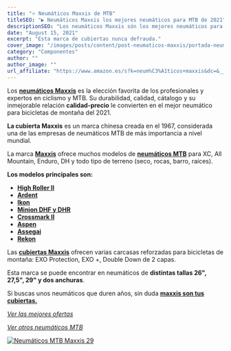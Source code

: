 ```yaml
---
title: "⭐ Neumáticos Maxxis de MTB"
titleSEO: "▶ Neumáticos Maxxis los mejores neumáticos para MTB de 2021"
descriptionSEO: "Los neumáticos Maxxis són los mejores neumáticos para tu bicicleta de montaña🥇. En este artículo encontrarás las mejores ofertas. ¡Entra y cómpralos!"
date: "August 15, 2021"
excerpt: "Esta marca de cubiertas nunca defrauda."
cover_image: "/images/posts/content/post-neumaticos-maxxis/portada-neumaticos-maxxis.jpg"
category: "Componentes"
author: ""
author_image: ""
url_affiliate: "https://www.amazon.es/s?k=neum%C3%A1ticos+maxxis&dc=&__mk_es_ES=%C3%85M%C3%85%C5%BD%C3%95%C3%91&linkCode=ll2&tag=devser-21&linkId=b96eb18a3a96c6ca997130ecadea6449&language=es_ES&ref_=as_li_ss_tl"
---
```


Los [**neumáticos Maxxis**](https://www.amazon.es/s?k=neum%C3%A1ticos+maxxis&dc=&__mk_es_ES=%C3%85M%C3%85%C5%BD%C3%95%C3%91&linkCode=ll2&tag=devser-21&linkId=b96eb18a3a96c6ca997130ecadea6449&language=es_ES&ref_=as_li_ss_tl) es la elección favorita de los profesionales y expertos en ciclismo y MTB. Su durabilidad, calidad, cátalogo y su inmejorable relación **calidad-precio** le convierten en el mejor neumático para bicicletas de montaña del 2021.

**La cubierta Maxxis** es un marca chinesa creada en el 1967, considerada una de las empresas de neumáticos MTB de más importancia a nivel mundial.

La marca [**Maxxis**](https://www.amazon.es/s?k=neum%C3%A1ticos+maxxis&dc=&__mk_es_ES=%C3%85M%C3%85%C5%BD%C3%95%C3%91&linkCode=ll2&tag=devser-21&linkId=b96eb18a3a96c6ca997130ecadea6449&language=es_ES&ref_=as_li_ss_tl) ofrece muchos modelos de [**neumáticos MTB**](https://www.amazon.es/s?k=neum%C3%A1ticos+maxxis&dc=&__mk_es_ES=%C3%85M%C3%85%C5%BD%C3%95%C3%91&linkCode=ll2&tag=devser-21&linkId=b96eb18a3a96c6ca997130ecadea6449&language=es_ES&ref_=as_li_ss_tl) para XC, All Mountain, Enduro, DH y todo tipo de terreno (seco, rocas, barro, raíces). 

**Los modelos principales son:** 
- [**High Roller II**](https://www.amazon.es/s?k=maxxis+high+roller+ii&__mk_es_ES=%C3%85M%C3%85%C5%BD%C3%95%C3%91&crid=WBM40H4BJHN&sprefix=High+Roller+II%2Caps%2C183&linkCode=ll2&tag=devser-21&linkId=2503378f1579140e7645a03baa4e2f72&language=es_ES&ref_=as_li_ss_tl)
- [**Ardent**](https://www.amazon.es/s?k=maxxis+Ardent&__mk_es_ES=%C3%85M%C3%85%C5%BD%C3%95%C3%91&linkCode=ll2&tag=devser-21&linkId=be7c38fbc82ce6ce51d0befdb4eb79b2&language=es_ES&ref_=as_li_ss_tl)
- [**Ikon**](https://www.amazon.es/s?k=maxxis+Ikon&__mk_es_ES=%C3%85M%C3%85%C5%BD%C3%95%C3%91&linkCode=ll2&tag=devser-21&linkId=4f816423fa433af99d38612c3068080d&language=es_ES&ref_=as_li_ss_tl)
- [**Minion DHF y DHR**](https://www.amazon.es/s?k=maxxis+Minion+DHF+y+DHR&__mk_es_ES=%C3%85M%C3%85%C5%BD%C3%95%C3%91&linkCode=ll2&tag=devser-21&linkId=e8c21ae1aaf26ec4a8b0a9505fdedb96&language=es_ES&ref_=as_li_ss_tl)
- [**Crossmark II**](https://www.amazon.es/s?k=maxxis+Crossmark+II&__mk_es_ES=%C3%85M%C3%85%C5%BD%C3%95%C3%91&linkCode=ll2&tag=devser-21&linkId=1022511fe022cff6ce72918c79126ba4&language=es_ES&ref_=as_li_ss_tl)
- [**Aspen**](https://www.amazon.es/s?k=maxxis+Aspen&__mk_es_ES=%C3%85M%C3%85%C5%BD%C3%95%C3%91&linkCode=ll2&tag=devser-21&linkId=6d8ba48480b2fb7efe1e485ce4c9e2b2&language=es_ES&ref_=as_li_ss_tl)
- [**Assegai**](https://www.amazon.es/s?k=maxxis+Assegai&__mk_es_ES=%C3%85M%C3%85%C5%BD%C3%95%C3%91&linkCode=ll2&tag=devser-21&linkId=9a8422e0a2f928282ce0c36ed4875497&language=es_ES&ref_=as_li_ss_tl)
- [**Rekon**](https://www.amazon.es/s?k=maxxis+Rekon&__mk_es_ES=%C3%85M%C3%85%C5%BD%C3%95%C3%91&linkCode=ll2&tag=devser-21&linkId=0523a4e15b3fbdc61ba95c67c6763977&language=es_ES&ref_=as_li_ss_tl)

Las [**cubiertas Maxxis**](https://www.amazon.es/s?k=neum%C3%A1ticos+maxxis&dc=&__mk_es_ES=%C3%85M%C3%85%C5%BD%C3%95%C3%91&linkCode=ll2&tag=devser-21&linkId=b96eb18a3a96c6ca997130ecadea6449&language=es_ES&ref_=as_li_ss_tl) ofrecen varias carcasas reforzadas para bicicletas de montaña: EXO Protection, EXO +, Double Down de 2 capas.

Esta marca se puede encontrar en neumáticos de **distintas tallas 26", 27,5", 29" y dos anchuras**.

Si buscas unos neumáticos que duren años, sin duda [**maxxis son tus cubiertas.**](https://www.amazon.es/s?k=neum%C3%A1ticos+maxxis&dc=&__mk_es_ES=%C3%85M%C3%85%C5%BD%C3%95%C3%91&linkCode=ll2&tag=devser-21&linkId=b96eb18a3a96c6ca997130ecadea6449&language=es_ES&ref_=as_li_ss_tl) 

*[Ver las mejores ofertas](https://www.amazon.es/s?k=neum%C3%A1ticos+maxxis&dc=&__mk_es_ES=%C3%85M%C3%85%C5%BD%C3%95%C3%91&linkCode=ll2&tag=devser-21&linkId=0f65d78bf0844a7f78d051a97f1f4b6c&language=es_ES&ref_=as_li_ss_tl)*

*[Ver otros neumáticos MTB](https://www.amazon.es/s?k=neum%C3%A1ticos+mtb&__mk_es_ES=%C3%85M%C3%85%C5%BD%C3%95%C3%91&linkCode=ll2&tag=devser-21&linkId=057abb81d6f76add1d715c63da52d0c6&language=es_ES&ref_=as_li_ss_tl)*

[![Neumáticos MTB Maxxis 29](/images/posts/content/post-neumaticos-maxxis/neumaticos-maxxis.jpg)](https://www.amazon.es/s?k=neum%C3%A1ticos+maxxis&dc=&__mk_es_ES=%C3%85M%C3%85%C5%BD%C3%95%C3%91&linkCode=ll2&tag=devser-21&linkId=0f65d78bf0844a7f78d051a97f1f4b6c&language=es_ES&ref_=as_li_ss_tl "Neumáticos MTB Maxxis 29")



